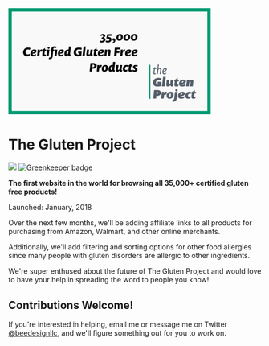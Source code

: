 <img width="80%" style="margin: 0 auto;" alt="the gluten project logo" src="https://github.com/beedesignllc/glutenproject.com/raw/master/static/og-image.png">


# The Gluten Project

<a href="https://zenhub.com"><img src="https://raw.githubusercontent.com/ZenHubIO/support/master/zenhub-badge.png"></a> [![Greenkeeper badge](https://badges.greenkeeper.io/BeeDesignLLC/GlutenProject.com.svg)](https://greenkeeper.io/) 


**The first website in the world for browsing all 35,000+ certified gluten free products!**

Launched: January, 2018

Over the next few months, we'll be adding affiliate links to all products for purchasing from Amazon, Walmart, and other online merchants.

Additionally, we'll add filtering and sorting options for other food allergies since many people with gluten disorders are allergic to other ingredients.

We're super enthused about the future of The Gluten Project and would love to have your help in spreading the word to people you know!


## Contributions Welcome!

If you're interested in helping, email me or message me on Twitter [@beedesignllc](https://twitter.com/beedesignllc), and we'll figure something out for you to work on.
